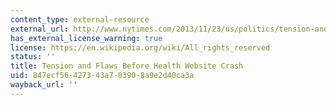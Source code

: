 ```yaml
---
content_type: external-resource
external_url: http://www.nytimes.com/2013/11/23/us/politics/tension-and-woes-before-health-website-crash.html?adxnnl=1&adxnnlx=1395425936-PbAsSIrHEJCvUMEMgENFUA&_r=0
has_external_license_warning: true
license: https://en.wikipedia.org/wiki/All_rights_reserved
status: ''
title: Tension and Flaws Before Health Website Crash
uid: 847ecf56-4273-43a7-8390-8a9e2d40ca3a
wayback_url: ''
---
```

